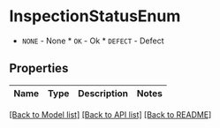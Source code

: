 # InspectionStatusEnum

* `NONE` - None * `OK` - Ok * `DEFECT` - Defect

## Properties

Name | Type | Description | Notes
------------ | ------------- | ------------- | -------------

[[Back to Model list]](..#documentation-for-models) [[Back to API list]](..#documentation-for-api-endpoints) [[Back to README]](..)
